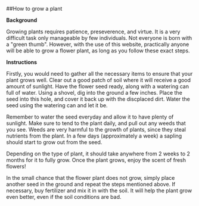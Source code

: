 ##How to grow a plant

**Background**

Growing plants requires patience, preseverence, and virtue. It is a very difficult task only manageable by few individuals. Not everyone is born with a "green thumb". However, with the use of this website, practically anyone will be able to grow a flower plant, as long as you follow these exact steps. 

**Instructions**

Firstly, you would need to gather all the necessary items to ensure that your plant grows well. Clear out a good patch of soil where it will receive a good amount of sunlight. Have the flower seed ready, along with a watering can full of water. Using a shovel, dig into the ground a few inches. Place the seed into this hole, and cover it back up with the discplaced dirt. Water the seed using the watering can and let it be. 

Remember to water the seed everyday and allow it to have plenty of sunlight. Make sure to tend to the plant daily, and pull out any weeds that you see. Weeds are very harmful to the growth of plants, since they steal nutrients from the plant. In a few days (approximately a week) a sapling should start to grow out from the seed.

Depending on the type of plant, it should take anywhere from 2 weeks to 2 months for it to fully grow. Once the plant grows, enjoy the scent of fresh flowers!

In the small chance that the flower plant does not grow, simply place another seed in the ground and repeat the steps mentioned above. If necessary, buy fertilizer and mix it in with the soil. It will help the plant grow even better, even if the soil conditions are bad.
